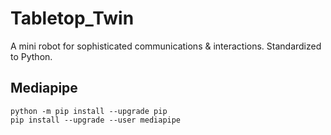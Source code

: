 # Tabletop_Twin
A mini robot for sophisticated communications & interactions. Standardized to Python.
## Mediapipe
```
python -m pip install --upgrade pip
pip install --upgrade --user mediapipe
```
